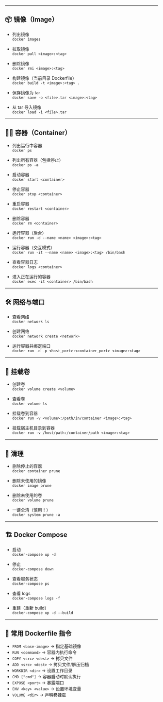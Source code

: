 

---

## 📦 镜像（Image）

- 列出镜像  
  `docker images`

- 拉取镜像  
  `docker pull <image>:<tag>`

- 删除镜像  
  `docker rmi <image>:<tag>`

- 构建镜像（当前目录 Dockerfile）  
  `docker build -t <image>:<tag> .`

- 保存镜像为 tar  
  `docker save -o <file>.tar <image>:<tag>`

- 从 tar 导入镜像  
  `docker load -i <file>.tar`

---

## 🏃‍♂️ 容器（Container）

- 列出运行中容器  
  `docker ps`

- 列出所有容器（包括停止）  
  `docker ps -a`

- 启动容器  
  `docker start <container>`

- 停止容器  
  `docker stop <container>`

- 重启容器  
  `docker restart <container>`

- 删除容器  
  `docker rm <container>`

- 运行容器（后台）  
  `docker run -d --name <name> <image>:<tag>`

- 运行容器（交互模式）  
  `docker run -it --name <name> <image>:<tag> /bin/bash`

- 查看容器日志  
  `docker logs <container>`

- 进入正在运行的容器  
  `docker exec -it <container> /bin/bash`

---

## 🛠️ 网络与端口

- 查看网络  
  `docker network ls`

- 创建网络  
  `docker network create <network>`

- 运行容器并绑定端口  
  `docker run -d -p <host_port>:<container_port> <image>:<tag>`

---

## 📂 挂载卷

- 创建卷  
  `docker volume create <volume>`

- 查看卷  
  `docker volume ls`

- 挂载卷到容器  
  `docker run -v <volume>:/path/in/container <image>:<tag>`

- 挂载宿主机目录到容器  
  `docker run -v /host/path:/container/path <image>:<tag>`

---

## 🧹 清理

- 删除停止的容器  
  `docker container prune`

- 删除未使用的镜像  
  `docker image prune`

- 删除未使用的卷  
  `docker volume prune`

- 一键全清（慎用！）  
  `docker system prune -a`

---

## 🏗️ Docker Compose

- 启动  
  `docker-compose up -d`

- 停止  
  `docker-compose down`

- 查看服务状态  
  `docker-compose ps`

- 查看 logs  
  `docker-compose logs -f`

- 重建（重新 build）  
  `docker-compose up -d --build`

---

## 📄 常用 Dockerfile 指令

- `FROM <base-image>` → 指定基础镜像  
- `RUN <command>` → 容器内执行命令  
- `COPY <src> <dest>` → 拷贝文件  
- `ADD <src> <dest>` → 拷贝文件/解压归档  
- `WORKDIR <dir>` → 设置工作目录  
- `CMD ["cmd"]` → 容器启动时默认执行  
- `EXPOSE <port>` → 暴露端口  
- `ENV <key> <value>` → 设置环境变量  
- `VOLUME <dir>` → 声明卷挂载  
